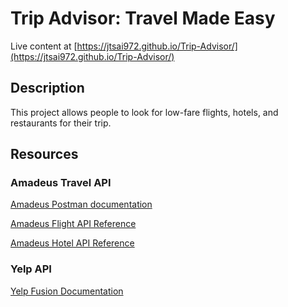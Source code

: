 # Trip Advisor: Travel Made Easy

Live content at [https://jtsai972.github.io/Trip-Advisor/](https://jtsai972.github.io/Trip-Advisor/)

## Description
This project allows people to look for low-fare flights, hotels, and restaurants for their trip.

## Resources
### Amadeus Travel API
[Amadeus Postman documentation](https://documenter.getpostman.com/view/2672636/RWEcPfuJ?version=latest#8196c48f-30f9-4e3b-8590-e22f96da8326)

[Amadeus Flight API Reference](https://developers.amadeus.com/self-service/category/air/api-doc/flight-low-fare-search/api-reference)

[Amadeus Hotel API Reference](https://developers.amadeus.com/self-service/category/hotel/api-doc/hotel-search/api-reference)

### Yelp API
[Yelp Fusion Documentation](https://www.yelp.com/developers/documentation/v3/)
